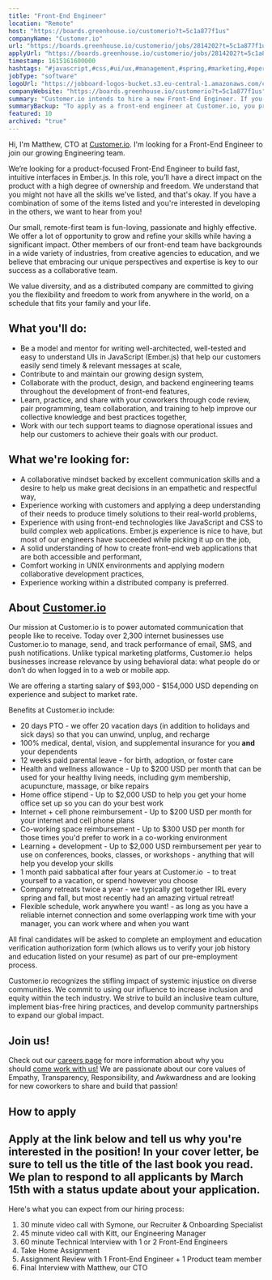 ```yaml
---
title: "Front-End Engineer"
location: "Remote"
host: "https://boards.greenhouse.io/customerio?t=5c1a877f1us"
companyName: "Customer.io"
url: "https://boards.greenhouse.io/customerio/jobs/2814202?t=5c1a877f1us"
applyUrl: "https://boards.greenhouse.io/customerio/jobs/2814202?t=5c1a877f1us#app"
timestamp: 1615161600000
hashtags: "#javascript,#css,#ui/ux,#management,#spring,#marketing,#operations,#office"
jobType: "software"
logoUrl: "https://jobboard-logos-bucket.s3.eu-central-1.amazonaws.com/customer-io"
companyWebsite: "https://boards.greenhouse.io/customerio?t=5c1a877f1us"
summary: "Customer.io intends to hire a new Front-End Engineer. If you have experience with using front-end technologies like JavaScript and CSS to build complex web applications, consider applying."
summaryBackup: "To apply as a front-end engineer at Customer.io, you preferably need to have some knowledge of: #javascript, #management, #spring."
featured: 10
archived: "true"
---
```


Hi, I'm Matthew, CTO at [Customer.io](http://Customer.io). I'm looking for a Front-End Engineer to join our growing Engineering team.

We’re looking for a product-focused Front-End Engineer to build fast, intuitive interfaces in Ember.js. In this role, you’ll have a direct impact on the product with a high degree of ownership and freedom. We understand that you might not have all the skills we've listed, and that's okay. If you have a combination of some of the items listed and you're interested in developing in the others, we want to hear from you!

Our small, remote-first team is fun-loving, passionate and highly effective. We offer a lot of opportunity to grow and refine your skills while having a significant impact. Other members of our front-end team have backgrounds in a wide variety of industries, from creative agencies to education, and we believe that embracing our unique perspectives and expertise is key to our success as a collaborative team.

We value diversity, and as a distributed company are committed to giving you the flexibility and freedom to work from anywhere in the world, on a schedule that fits your family and your life.

## What you'll do:

*   Be a model and mentor for writing well-architected, well-tested and easy to understand UIs in JavaScript (Ember.js) that help our customers easily send timely & relevant messages at scale,
*   Contribute to and maintain our growing design system,
*   Collaborate with the product, design, and backend engineering teams throughout the development of front-end features,
*   Learn, practice, and share with your coworkers through code review, pair programming, team collaboration, and training to help improve our collective knowledge and best practices together,
*   Work with our tech support teams to diagnose operational issues and help our customers to achieve their goals with our product.

## What we're looking for:

*   A collaborative mindset backed by excellent communication skills and a desire to help us make great decisions in an empathetic and respectful way,
*   Experience working with customers and applying a deep understanding of their needs to produce timely solutions to their real-world problems,
*   Experience with using front-end technologies like JavaScript and CSS to build complex web applications. Ember.js experience is nice to have, but most of our engineers have succeeded while picking it up on the job,
*   A solid understanding of how to create front-end web applications that are both accessible and performant,
*   Comfort working in UNIX environments and applying modern collaborative development practices,
*   Experience working within a distributed company is preferred.

## About [Customer.io](http://Customer.io)

Our mission at Customer.io is to power automated communication that people like to receive. Today over 2,300 internet businesses use Customer.io to manage, send, and track performance of email, SMS, and push notifications. Unlike typical marketing platforms, Customer.io  helps businesses increase relevance by using behavioral data: what people do or don’t do when logged in to a web or mobile app.

We are offering a starting salary of $93,000 - $154,000 USD depending on experience and subject to market rate.

Benefits at Customer.io include:

*   20 days PTO - we offer 20 vacation days (in addition to holidays and sick days) so that you can unwind, unplug, and recharge
*   100% medical, dental, vision, and supplemental insurance for you **and** your dependents
*   12 weeks paid parental leave - for birth, adoption, or foster care
*   Health and wellness allowance - Up to $200 USD per month that can be used for your healthy living needs, including gym membership, acupuncture, massage, or bike repairs
*   Home office stipend - Up to $2,000 USD to help you get your home office set up so you can do your best work
*   Internet + cell phone reimbursement - Up to $200 USD per month for your internet and cell phone plans
*   Co-working space reimbursement - Up to $300 USD per month for those times you'd prefer to work in a co-working environment
*   Learning + development - Up to $2,000 USD reimbursement per year to use on conferences, books, classes, or workshops - anything that will help you develop your skills
*   1 month paid sabbatical after four years at Customer.io  - to treat yourself to a vacation, or spend however you choose
*   Company retreats twice a year - we typically get together IRL every spring and fall, but most recently had an amazing virtual retreat!
*   Flexible schedule, work anywhere you want! - as long as you have a reliable internet connection and some overlapping work time with your manager, you can work where and when you want

All final candidates will be asked to complete an employment and education verification authorization form (which allows us to verify your job history and education listed on your resume) as part of our pre-employment process.

Customer.io recognizes the stifling impact of systemic injustice on diverse communities. We commit to using our influence to increase inclusion and equity within the tech industry. We strive to build an inclusive team culture, implement bias-free hiring practices, and develop community partnerships to expand our global impact.

## Join us!

Check out our [careers page](https://customer.io/careers/) for more information about why you should [come work with us!](https://customer.io/about/) We are passionate about our core values of Empathy, Transparency, Responsibility, and Awkwardness and are looking for new coworkers to share and build that passion!

## How to apply

## Apply at the link below and tell us why you're interested in the position! In your cover letter, be sure to tell us the title of the last book you read. We plan to respond to all applicants by March 15th with a status update about your application.

Here's what you can expect from our hiring process:

1.  30 minute video call with Symone, our Recruiter & Onboarding Specialist
2.  45 minute video call with Kitt, our Engineering Manager
3.  60 minute Technical Interview with 1 or 2 Front-End Engineers
4.  Take Home Assignment
5.  Assignment Review with 1 Front-End Engineer + 1 Product team member
6.  Final Interview with Matthew, our CTO
